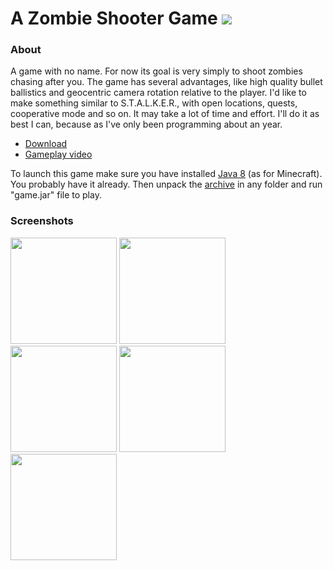 # A Zombie Shooter Game <img src="https://img.shields.io/badge/Pre--alpha-v0.3.0-red.svg?style=flat-square">

### About

A game with no name. For now its goal is very simply to shoot zombies chasing after you. The game has several advantages, like high quality bullet ballistics and geocentric camera rotation relative to the player. I'd like to make something similar to S.T.A.L.K.E.R., with open locations, quests, cooperative mode and so on. It may take a lot of time and effort. I'll do it as best I can, because as I've only been programming about an year.

- [Download](https://github.com/aunmag/java-game/releases)
- [Gameplay video](https://youtu.be/Yrw-jlRP3XI)

To launch this game make sure you have installed [Java 8](https://www.java.com/download)  (as for Minecraft). You probably have it already. Then unpack the [archive](https://github.com/aunmag/java-game/releases) in any folder and run "game.jar" file to play.

### Screenshots

<img src="https://pp.vk.me/c604418/v604418423/50ede/C1SCvHT5EW8.jpg" width="170">
<img src="https://pp.vk.me/c604418/v604418423/50ee7/ikHYfemKXdg.jpg" width="170">
<img src="https://pp.vk.me/c604418/v604418423/50ef0/s-dfKSbWKEw.jpg" width="170">
<img src="https://pp.vk.me/c604418/v604418423/50ef9/PibuTturReQ.jpg" width="170">
<img src="https://pp.vk.me/c604418/v604418423/50f02/_jnlGQxIa7U.jpg" width="170">
